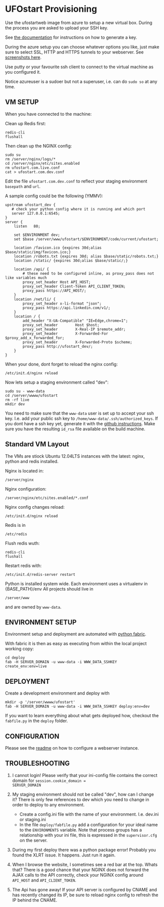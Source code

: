 UFOstart Provisioning
=====================

Use the ufostartweb image from azure to setup a new virtual box. During the process you are asked to upload your SSH key.

See <a href="http://www.windowsazure.com/en-us/manage/linux/how-to-guides/ssh-into-linux/">the documentation</a> for instructions on how to generate a key.

During the azure setup you can choose whatever options you like, just make sure to select SSL, HTTP and HTTPS tunnels to your webserver. See <a href="AZURE.md">screenshots here</a>.

Use putty or your favourite ssh client to connect to the virtual machine as you configured it.

Notice azureuser is a sudoer but not a superuser, i.e. can do <code>sudo so</code> at any time.


VM SETUP
--------

When you have connected to the machine:

Clean up Redis first:

    redis-cli
    flushall


Then clean up the NGINX config:

    sudo su
    rm /server/nginx/logs/*
    cd /server/nginx/etc/sites.enabled
    rm ufostart.com.live.conf
    cat > ufostart.com.dev.conf
  
  
Edit the file <code>ufostart.com.dev.conf</code> to reflect your staging environment <code>basepath</code> and <code>url</code>.

A sample config could be the following (YMMV):

    upstream ufostart_dev {
       # check your python config where it is running and which port
       server 127.0.0.1:6545;
    }
    server {
        listen   80;

        set $ENVIRONMENT dev;
        set $base /server/www/ufostart/$ENVIRONMENT/code/current/ufostart;

        location /favicon.ico {expires 30d;alias $base/static/img/favicon.ico;}
        location /robots.txt {expires 30d; alias $base/static/robots.txt;}
        location /static/ {expires 30d;alias $base/static/;}

        location /api/ {
            # these need to be configured inline, as proxy_pass does not like variables much
            proxy_set_header Host API_HOST;
            proxy_set_header Client-Token API_CLIENT_TOKEN;
            proxy_pass https://API_HOST/;
        }
        location /net/li/ {
            proxy_set_header x-li-format "json";
            proxy_pass https://api.linkedin.com/v1/;
        }
        location / {
            add_header "X-UA-Compatible" "IE=Edge,chrome=1";
            proxy_set_header        Host $host;
            proxy_set_header        X-Real-IP $remote_addr;
            proxy_set_header        X-Forwarded-For $proxy_add_x_forwarded_for;
            proxy_set_header        X-Forwarded-Proto $scheme;
            proxy_pass http://ufostart_dev/;
        }
    }

When your done, dont forget to reload the nginx config:

    /etc/init.d/nginx reload


Now lets setup a staging environment called "dev":

    sudo su - www-data
    cd /server/wwww/ufostart
    rm -rf live
    mkdir dev
    
You need to make sure that the <code>www-data</code> user is set up to accept your ssh key. 
I.e. add your public ssh key to <code>/home/www-data/.ssh/authorized_keys</code>.
If you dont have a ssh key yet, generate it with the <a href="https://help.github.com/articles/generating-ssh-keys">github instructions</a>. 
Make sure you have the resulting <code>id_rsa</code> file available on the build machine.


Standard VM Layout
------------------

The VMs are stiock Ubuntu 12.04LTS instances with the latest: nginx, python and redis installed.

Nginx is located in:

    /server/nginx
    
Nginx configuration:

    /server/nginx/etc/sites.enabled/*.conf

Nginx config changes reload:

    /etc/init.d/nginx reload
  
  
Redis is in

    /etc/redis
  
Flush redis wuth:

    redis-cli
    flushall

Restart redis with:

    /etc/init.d/redis-server restart

Python is installed system wide. Each environment uses a virtualenv in {BASE_PATH}/env
All projects should live in

    /server/www
  
and are owned by <code>www-data</code>.



ENVIRONMENT SETUP
-----------------

Environment setup and deployment are automated with <a href="http://docs.fabfile.org/en/latest/">python fabric</a>.
    
With fabric it is then as easy as executing from within the local project working copy:

    cd deploy
    fab -H SERVER_DOMAIN -u www-data -i WWW_DATA_SSHKEY create_env:env=live


DEPLOYMENT
----------
    
Create a development environment and deploy with

    mkdir -p '/server/wwww/ufostart'
    fab -H SERVER_DOMAIN -u www-data -i WWW_DATA_SSHKEY deploy:env=dev

    
If you want to learn everything about what gets deployed how, checkout the <code>fabfile.py</code> in the <code>deploy</code> folder.


CONFIGURATION
-------------

Please see the <a href="README.md">readme</a> on how to configure a webserver instance.


TROUBLESHOOTING
---------------

1. I cannot login!
    Please verify that your ini-config file contains the correct domain for <code>session.cookie_domain = SERVER_DOMAIN</code>

2. My staging environment should not be called "dev", how can I change it?
    There is only few references to dev which you need to change in order to deploy to any environment. 
    * Create a config.ini file with the name of your environment. I.e. dev.ini or staging.ini
    * In the file <code>deploy/fabfile.py</code> add a configuration for your ideal name to the <code>ENVIRONMENTS</code> variable. Note that process groups has a relationship with your ini file, this is expressed in the <code>supervisor.cfg</code> on the server.

3. During my first deploy there was a python package error!
    Probably you found the XLRT issue. It happens. Just run it again.

4. When I browse the website, I sometimes see a red bar at the top. Whats that?
    There is a good chance that your NGINX does not forward the AJAX calls to the API correctly, check your NGINX config around <code>API_HOST</code> and <code>API_CLIENT_TOKEN</code>.
    
    
5. The Api has gone away!
    If your API server is configured by CNAME and has recently changed its IP, be sure to reload nginx config to refresh the IP behind the CNAME.